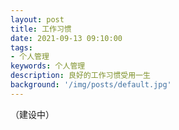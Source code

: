 ```yaml
---
layout: post
title: 工作习惯
date: 2021-09-13 09:10:00
tags:
- 个人管理
keywords: 个人管理
description: 良好的工作习惯受用一生
background: '/img/posts/default.jpg'
---
```


（建设中）


